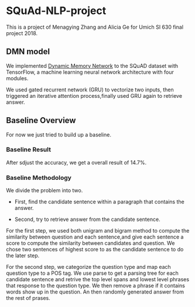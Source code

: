 # SQuAd-NLP-project
This is a project of Menagying Zhang and Alicia Ge for Umich SI 630 final project 2018.

## DMN model

We implemented [Dynamic Memory Network](https://arxiv.org/abs/1506.07285) to the SQuAD dataset with TensorFlow, a machine learning neural network architecture with four modules.

We used gated recurrent network (GRU) to vectorize two inputs, then triggered an iterative attention process,finally used GRU again to retrieve answer.

## Baseline Overview
For now we just tried to build up a baseline.

### Baseline Result
After sdjust the accuracy, we get a overall result of 14.7%.

### Baseline Methodology

We divide the problem into two. 

* First, find the candidate sentence within a paragraph that contains the answer. 

* Second, try to retrieve answer from the candidate sentence.

For the first step, we used both unigram and bigram method to compute the similarity between question and each sentence,and give each sentence a score to compute the similarity between candidates and question. We chose two sentences of highest score to as the candidate sentence to do the later step.

For the second step, we categorize the question type and map each question type to a POS tag. We use parse to get a parsing tree for each candidate sentence and retrive the top level spans and lowest level phrases that response to the question type. We then remove a phrase if it contains words show up in the question. An then randomly generated answer from the rest of prases.



